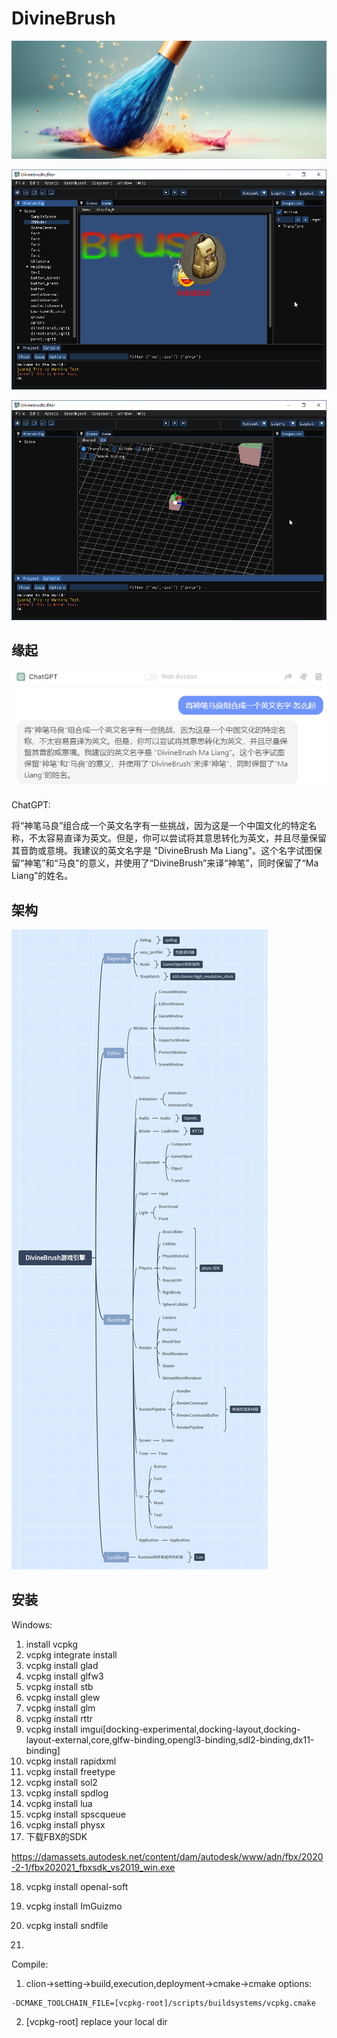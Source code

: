 # DivineBrush

![divinebrush_logo](./doc/pic/divinebrush_logo.png)

![game](./doc/pic/game.png)

![scene](./doc/pic/scene.png)

## 缘起

![name_gpt](./doc/pic/name_gpt.png)

ChatGPT: 

​        将“神笔马良”组合成一个英文名字有一些挑战，因为这是一个中国文化的特定名称，不太容易直译为英文。但是，你可以尝试将其意思转化为英文，并且尽量保留其音韵或意境。我建议的英文名字是 "DivineBrush Ma Liang"。这个名字试图保留“神笔”和“马良”的意义，并使用了“DivineBrush”来译“神笔”，同时保留了“Ma Liang”的姓名。

## 架构

![DivineBrush](./doc/arch/DivineBrush.png)

## 安装

Windows:

1. install vcpkg
2. vcpkg integrate install
3. vcpkg install glad
4. vcpkg install glfw3
5. vcpkg install stb
6. vcpkg install glew
7. vcpkg install glm
8. vcpkg install rttr
9. vcpkg install imgui[docking-experimental,docking-layout,docking-layout-external,core,glfw-binding,opengl3-binding,sdl2-binding,dx11-binding]
10. vcpkg install rapidxml
11. vcpkg install freetype
12. vcpkg install sol2
13. vcpkg install spdlog
14. vcpkg install lua
15. vcpkg install spscqueue
16. vcpkg install physx
17. 下载FBX的SDK

https://damassets.autodesk.net/content/dam/autodesk/www/adn/fbx/2020-2-1/fbx202021_fbxsdk_vs2019_win.exe

18. vcpkg install openal-soft

19. vcpkg install ImGuizmo

20. vcpkg install sndfile

21. 

    

Compile:

1. clion->setting->build,execution,deployment->cmake->cmake options:

```
-DCMAKE_TOOLCHAIN_FILE=[vcpkg-root]/scripts/buildsystems/vcpkg.cmake
```

2. [vcpkg-root] replace your local dir

